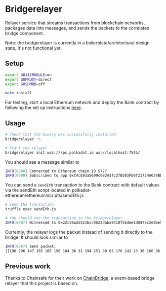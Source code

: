 # Bridgerelayer

Relayer service that streams transactions from blockchain networks, packages data into messages, and sends the packets to the correlated bridge component.

Note: the bridgerelayer is currently in a boilerplate/architectural design state, it's not functional yet.

## Setup

```bash
export GO111MODULE=on
export GOPROXY=direct
export GOSUMDB=off

make install
```

For testing, start a local Ethereum network and deploy the Bank contract by following the set up instructions [here](../ethereum/README.md).

## Usage

```bash
# Check that the binary was successfully installed
bridgerelayer -h

# Start the relayer
bridgerelayer init wss://rpc.polkadot.io ws://localhost:7545/
```

You should see a message similar to
```bash
INFO[0000] Connected to Ethereum chain ID 5777          
INFO[0000] Subscribed to app 0xC4cE93a5699c68241fc2fB503Fb0f21724A624BB 
```

You can send a `sendEth` transaction to the Bank contract with default values via the sendEth script located in polkadot-ethereum/ethereum/scripts/sendEth.js

```bash
# Send the transaction
truffle exec sendEth.js

# You should see the transaction in the bridgerelayer
INFO[0007] Witnessed tx 0x22c26a2d423bcc9622daba9410f5bdee1d047ec2e8be5c112a01b64224dbea5e on app 0xC4cE93a5699c68241fc2fB503Fb0f21724A624BB 
```

Currently, the relayer logs the packet instead of sending it directly to the bridge. It should look similar to
```bash
INFO[0007] Send packet:
{[196 206 147 165 105 156 104 36 31 194 251 80 63 176 242 23 36 166 36 187 0 0 0 0 0 0 0 0 0 0 0 0] {[249 1 250 148 196 206 147 165 105 156 104 36 31 194 251 80 63 176 242 23 36 166 36 187 225 160 38 100 19 190 87 0 206 141 213 172 107 154 125 251 171 233 155 62 69 202 233 166 138 194 117 120 88 113 11 64 26 56 185 1 192 0 0 0 0 0 0 0 0 0 0 0 0 0 0 0 0 0 0 0 0 0 0 0 0 0 0 0 0 0 0 0 96 0 0 0 0 0 0 0 0 0 0 0 0 0 0 0 0 0 0 0 0 0 0 0 0 0 0 0 0 0 0 0 192 0 0 0 0 0 0 0 0 0 0 0 0 0 0 0 0 0 0 0 0 0 0 0 0 0 0 0 0 0 0 1 0 0 0 0 0 0 0 0 0 0 0 0 0 0 0 0 0 0 0 0 0 0 0 0 0 0 0 0 0 0 0 0 46 99 111 109 112 101 108 116 101 108 121 32 100 105 102 102 101 114 101 110 116 32 105 100 101 110 116 105 102 105 99 97 116 105 111 110 32 117 110 105 113 117 101 32 110 111 119 0 0 0 0 0 0 0 0 0 0 0 0 0 0 0 0 0 0 0 0 0 0 0 0 0 0 0 0 0 0 0 0 0 0 0 0 0 0 0 0 0 0 0 0 0 0 0 0 0 7 115 101 110 100 69 84 72 0 0 0 0 0 0 0 0 0 0 0 0 0 0 0 0 0 0 0 0 0 0 0 0 0 0 0 0 0 0 0 0 0 0 0 0 0 0 0 0 0 0 0 0 0 0 0 0 0 0 0 0 0 0 0 0 136 17 95 110 32 4 215 180 204 214 185 213 171 52 227 9 9 224 246 18 205 116 104 105 115 32 105 115 32 110 111 116 32 97 110 121 116 104 105 110 103 32 108 105 107 101 32 98 101 102 111 114 101 0 0 0 0 0 0 0 0 0 0 0 0 0 0 0 0 0 0 0 0 0 0 0 0 0 0 0 0 0 0 0 0 0 0 0 0 0 0 0 0 0 0 0 0 0 0 0 0 0 0 0 40 0 0 0 0 0 0 0 0 0 0 0 0 0 0 0 0 0 0 0 0 0 0 0 0 0 0 0 0 0 0 0 64 0 0 0 0 0 0 0 0 0 0 0 0 0 0 0 0 0 0 0 0 0 0 0 0] [101 109 112 116 121]}}
```


## Previous work

Thanks to Chainsafe for their work on [ChainBridge](https://github.com/ChainSafe/ChainBridge), a event-based bridge relayer that this project is based on.

